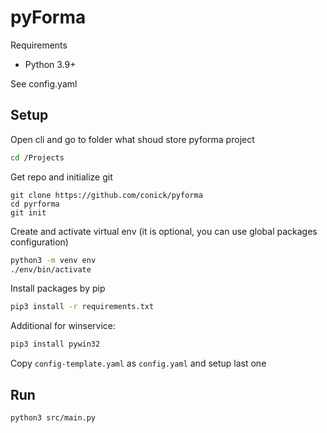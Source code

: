 # pyForma

Requirements

* Python 3.9+

See config.yaml

## Setup



Open cli and go to folder what shoud store pyforma project

```bash
cd /Projects
```

Get repo and initialize git

```git
git clone https://github.com/conick/pyforma
cd pyrforma
git init
```

Create and activate virtual env (it is optional, you can use global packages configuration)

```bash
python3 -m venv env
./env/bin/activate
```

Install packages by pip

```bash
pip3 install -r requirements.txt
```

Additional for winservice:

```bash
pip3 install pywin32
```

Copy `config-template.yaml` as `config.yaml` and setup last one

## Run

```bash
python3 src/main.py
```

